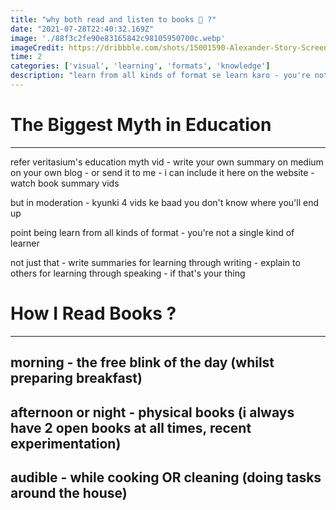 ```yaml
---
title: "why both read and listen to books 🤔 ?"
date: "2021-07-28T22:40:32.169Z"
image: './88f3c2fe90e83165842c98105950700c.webp'
imageCredit: https://dribbble.com/shots/15001590-Alexander-Story-Screens
time: 2
categories: ['visual', 'learning', 'formats', 'knowledge']
description: "learn from all kinds of format se learn karo - you're not a single kind of learner"
---
```


# The Biggest Myth in Education
-----------------------------

refer veritasium's education myth vid - write your own summary on medium on your own blog - or send it to me - i can include it here on the website - watch book summary vids

but in moderation - kyunki 4 vids ke baad you don't know where you'll end up

point being learn from all kinds of format - you're not a single kind of learner

not just that - write summaries for learning through writing - explain to others for learning through speaking - if that's your thing

# How I Read Books ?
--------------------

## **morning** - the free blink of the day (whilst preparing breakfast)
## **afternoon or night** - physical books (i always have 2 open books at all times, recent experimentation)
## **audible** - while cooking OR cleaning (doing tasks around the house)
